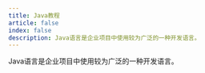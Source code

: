 ```yaml
---
title: Java教程
article: false
index: false
description: Java语言是企业项目中使用较为广泛的一种开发语言。
---
```


Java语言是企业项目中使用较为广泛的一种开发语言。
